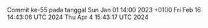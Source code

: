 Commit ke-55 pada tanggal Sun Jan 01 14:00 2023 +0100
Fri Feb 16 14:43:06 UTC 2024
Thu Apr  4 15:43:17 UTC 2024
